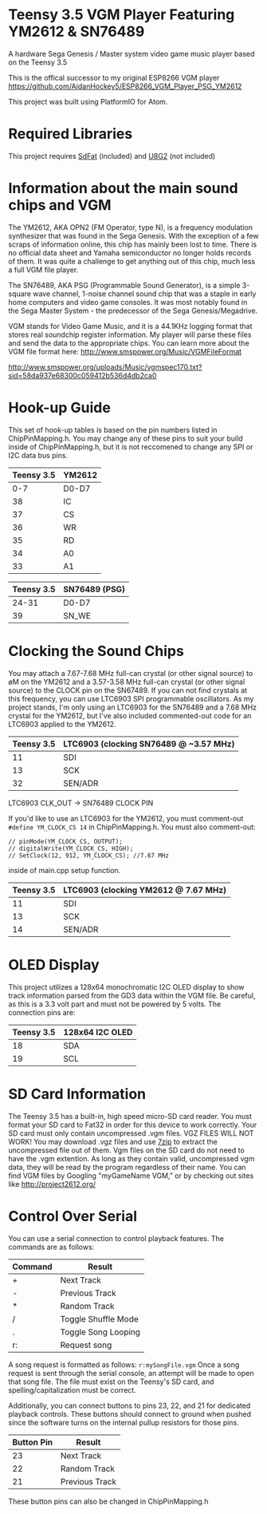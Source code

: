 # Teensy 3.5 VGM Player Featuring YM2612 & SN76489
A hardware Sega Genesis / Master system video game music player based on the Teensy 3.5

This is the offical successor to my original ESP8266 VGM player https://github.com/AidanHockey5/ESP8266_VGM_Player_PSG_YM2612

This project was built using PlatformIO for Atom.

# Required Libraries
This project requires [SdFat](https://github.com/greiman/SdFat) (included) and [U8G2](https://github.com/olikraus/u8g2) (not included)

# Information about the main sound chips and VGM

The YM2612, AKA OPN2 (FM Operator, type N), is a frequency modulation synthesizer that was found in the Sega Genesis. With the exception of a few scraps of information online, this chip has mainly been lost to time. There is no official data sheet and Yamaha semiconductor no longer holds records of them. It was quite a challenge to get anything out of this chip, much less a full VGM file player.

The SN76489, AKA PSG (Programmable Sound Generator), is a simple 3-square wave channel, 1-noise channel sound chip that was a staple in early home computers and video game consoles. It was most notably found in the Sega Master System - the predecessor of the Sega Genesis/Megadrive.

VGM stands for Video Game Music, and it is a 44.1KHz logging format that stores real soundchip register information. My player will parse these files and send the data to the appropriate chips. You can learn more about the VGM file format here: http://www.smspower.org/Music/VGMFileFormat

http://www.smspower.org/uploads/Music/vgmspec170.txt?sid=58da937e68300c059412b536d4db2ca0

# Hook-up Guide

This set of hook-up tables is based on the pin numbers listed in ChipPinMapping.h. You may change any of these pins to suit your build inside of ChipPinMapping.h, but it is not reccomened to change any SPI or I2C data bus pins.

Teensy 3.5 | YM2612
------------ | -------------
0-7 | D0-D7
38  | IC
37 | CS
36 | WR
35 | RD
34 | A0
33 | A1

Teensy 3.5 | SN76489 (PSG)
------------ | -------------
24-31 | D0-D7
39 | SN_WE

# Clocking the Sound Chips
You may attach a 7.67-7.68 MHz full-can crystal (or other signal source) to øM on the YM2612 and a 3.57-3.58 MHz full-can crystal (or other signal source) to the CLOCK pin on the SN67489. If you can not find crystals at this frequency, you can use LTC6903 SPI programmable oscillators. As my project stands, I'm only using an LTC6903 for the SN76489 and a 7.68 MHz crystal for the YM2612, but I've also included commented-out code for an LTC6903 applied to the YM2612.

Teensy 3.5 | LTC6903 (clocking SN76489 @ ~3.57 MHz)
------------ | -------------
11 | SDI
13 | SCK
32 | SEN/ADR

LTC6903 CLK_OUT -> SN76489 CLOCK PIN

If you'd like to use an LTC6903 for the YM2612, you must comment-out ```#define YM_CLOCK_CS 14``` in ChipPinMapping.h. You must also comment-out:

```
// pinMode(YM_CLOCK_CS, OUTPUT);
// digitalWrite(YM_CLOCK_CS, HIGH);
// SetClock(12, 912, YM_CLOCK_CS); //7.67 MHz
```

inside of main.cpp setup function.

Teensy 3.5 | LTC6903 (clocking YM2612 @ 7.67 MHz)
------------ | -------------
11 | SDI
13 | SCK
14 | SEN/ADR

# OLED Display
This project utilizes a 128x64 monochromatic I2C OLED display to show track information parsed from the GD3 data within the VGM file. Be careful, as this is a 3.3 volt part and must not be powered by 5 volts. The connection pins are:

Teensy 3.5 | 128x64 I2C OLED
------------ | -------------
18 | SDA
19 | SCL

# SD Card Information
The Teensy 3.5 has a built-in, high speed micro-SD card reader. You must format your SD card to Fat32 in order for this device to work correctly. Your SD card must only contain uncompressed .vgm files. VGZ FILES WILL NOT WORK! You may download .vgz files and use [7zip](http://www.7-zip.org/download.html) to extract the uncompressed file out of them. Vgm files on the SD card do not need to have the .vgm extention. As long as they contain valid, uncompressed vgm data, they will be read by the program regardless of their name.
You can find VGM files by Googling "myGameName VGM," or by checking out sites like http://project2612.org/

# Control Over Serial
You can use a serial connection to control playback features. The commands are as follows:

Command | Result
------------ | -------------
\+ | Next Track
\- | Previous Track
\* | Random Track
\/ | Toggle Shuffle Mode
\. | Toggle Song Looping
r: | Request song

A song request is formatted as follows: ```r:mySongFile.vgm```
Once a song request is sent through the serial console, an attempt will be made to open that song file. The file must exist on the Teensy's SD card, and spelling/capitalization must be correct.

Additionally, you can connect buttons to pins 23, 22, and 21 for dedicated playback controls. These buttons should connect to ground when pushed since the software turns on the internal pullup resistors for those pins.

Button Pin | Result
------------ | -------------
23 | Next Track
22 | Random Track
21 | Previous Track

These button pins can also be changed in ChipPinMapping.h
